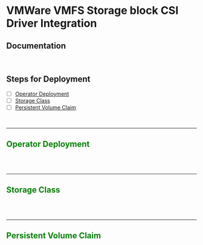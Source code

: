 # VMWare VMFS Storage block CSI Driver Integration




## Documentation

<br>

## Steps for Deployment
- [ ] [Operator Deployment](#Operator-Deployment)
- [ ] [Storage Class](#Storage-Class)
- [ ] [Persistent Volume Claim](#Persistent-Volume-Claim)

</br>

------
## <span style="color:green"><b>Operator Deployment</span></b>

<br>


</br>

------
## <span style="color:green"><b>Storage Class</span></b>

<br>



</br>

------
## <span style="color:green"><b>Persistent Volume Claim</span></b>

<br>

